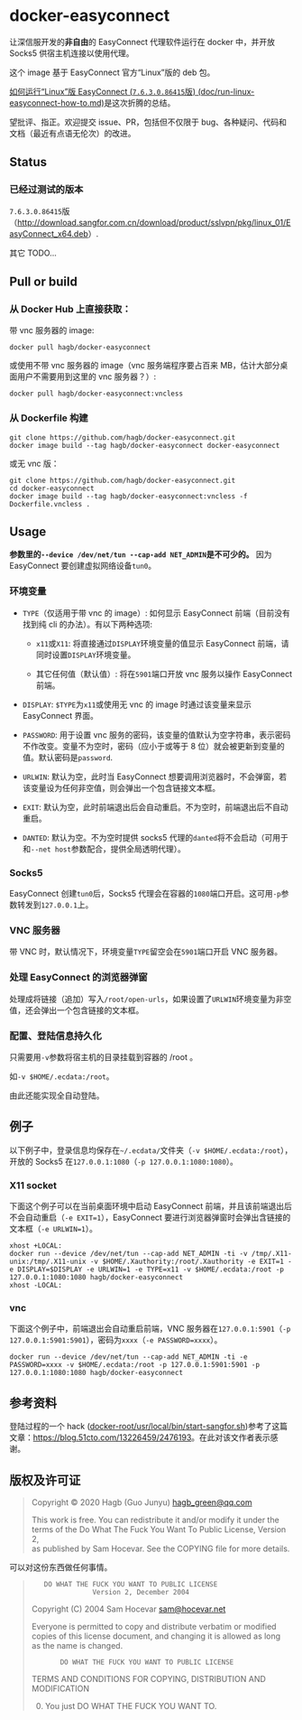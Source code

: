 # docker-easyconnect

让深信服开发的**非自由**的 EasyConnect 代理软件运行在 docker 中，并开放 Socks5 供宿主机连接以使用代理。

这个 image 基于 EasyConnect 官方“Linux”版的 deb 包。

[如何运行“Linux”版 EasyConnect (`7.6.3.0.86415`版) (doc/run-linux-easyconnect-how-to.md)](doc/run-linux-easyconnect-how-to.md)是这次折腾的总结。

望批评、指正。欢迎提交 issue、PR，包括但不仅限于 bug、各种疑问、代码和文档（最近有点语无伦次）的改进。

## Status

### 已经过测试的版本

`7.6.3.0.86415`版（<http://download.sangfor.com.cn/download/product/sslvpn/pkg/linux_01/EasyConnect_x64.deb>）.

其它 TODO...

## Pull or build
### 从 Docker Hub 上直接获取：
带 vnc 服务器的 image:
```
docker pull hagb/docker-easyconnect
```
或使用不带 vnc 服务器的 image（vnc 服务端程序要占百来 MB，估计大部分桌面用户不需要用到这里的 vnc 服务器？）:
```
docker pull hagb/docker-easyconnect:vncless
```
### 从 Dockerfile 构建
```
git clone https://github.com/hagb/docker-easyconnect.git
docker image build --tag hagb/docker-easyconnect docker-easyconnect
```
或无 vnc 版：
```
git clone https://github.com/hagb/docker-easyconnect.git
cd docker-easyconnect
docker image build --tag hagb/docker-easyconnect:vncless -f Dockerfile.vncless .
```
## Usage

**参数里的`--device /dev/net/tun --cap-add NET_ADMIN`是不可少的。** 因为 EasyConnect 要创建虚拟网络设备`tun0`。

### 环境变量

- `TYPE`（仅适用于带 vnc 的 image）: 如何显示 EasyConnect 前端（目前没有找到纯 cli 的办法）。有以下两种选项:

	- `x11`或`X11`: 将直接通过`DISPLAY`环境变量的值显示 EasyConnect 前端，请同时设置`DISPLAY`环境变量。

	- 其它任何值（默认值）: 将在`5901`端口开放 vnc 服务以操作 EasyConnect 前端。

- `DISPLAY`: `$TYPE`为`x11`或使用无 vnc 的 image 时通过该变量来显示 EasyConnect 界面。

- `PASSWORD`: 用于设置 vnc 服务的密码，该变量的值默认为空字符串，表示密码不作改变。变量不为空时，密码（应小于或等于 8 位）就会被更新到变量的值。默认密码是`password`.

- `URLWIN`: 默认为空，此时当 EasyConnect 想要调用浏览器时，不会弹窗，若该变量设为任何非空值，则会弹出一个包含链接文本框。

- `EXIT`: 默认为空，此时前端退出后会自动重启。不为空时，前端退出后不自动重启。

- `DANTED`: 默认为空。不为空时提供 socks5 代理的`danted`将不会启动（可用于和`--net host`参数配合，提供全局透明代理）。

### Socks5

EasyConnect 创建`tun0`后，Socks5 代理会在容器的`1080`端口开启。这可用`-p`参数转发到`127.0.0.1`上。

### VNC 服务器

带 VNC 时，默认情况下，环境变量`TYPE`留空会在`5901`端口开启 VNC 服务器。

### 处理 EasyConnect 的浏览器弹窗

处理成将链接（追加）写入`/root/open-urls`，如果设置了`URLWIN`环境变量为非空值，还会弹出一个包含链接的文本框。

### 配置、登陆信息持久化

只需要用`-v`参数将宿主机的目录挂载到容器的 /root 。

如`-v $HOME/.ecdata:/root`。

由此还能实现全自动登陆。

## 例子

以下例子中，登录信息均保存在`~/.ecdata/`文件夹（`-v $HOME/.ecdata:/root`），开放的 Socks5 在`127.0.0.1:1080`（`-p 127.0.0.1:1080:1080`）。

### X11 socket

下面这个例子可以在当前桌面环境中启动 EasyConnect 前端，并且该前端退出后不会自动重启（`-e EXIT=1`），EasyConnect 要进行浏览器弹窗时会弹出含链接的文本框（`-e URLWIN=1`）。

```
xhost +LOCAL:
docker run --device /dev/net/tun --cap-add NET_ADMIN -ti -v /tmp/.X11-unix:/tmp/.X11-unix -v $HOME/.Xauthority:/root/.Xauthority -e EXIT=1 -e DISPLAY=$DISPLAY -e URLWIN=1 -e TYPE=x11 -v $HOME/.ecdata:/root -p 127.0.0.1:1080:1080 hagb/docker-easyconnect
xhost -LOCAL:
```

### vnc 

下面这个例子中，前端退出会自动重启前端，VNC 服务器在`127.0.0.1:5901`（`-p 127.0.0.1:5901:5901`），密码为`xxxx`（`-e PASSWORD=xxxx`）。

```
docker run --device /dev/net/tun --cap-add NET_ADMIN -ti -e PASSWORD=xxxx -v $HOME/.ecdata:/root -p 127.0.0.1:5901:5901 -p 127.0.0.1:1080:1080 hagb/docker-easyconnect
```

## 参考资料

登陆过程的一个 hack ([docker-root/usr/local/bin/start-sangfor.sh](docker-root/usr/local/bin/start-sangfor.sh))参考了这篇文章：<https://blog.51cto.com/13226459/2476193>。在此对该文作者表示感谢。

## 版权及许可证

> Copyright © 2020 Hagb (Guo Junyu) <hagb_green@qq.com>  
>
> This work is free. You can redistribute it and/or modify it under the  
> terms of the Do What The Fuck You Want To Public License, Version 2,  
> as published by Sam Hocevar. See the COPYING file for more details. 

可以对这份东西做任何事情。

>        DO WHAT THE FUCK YOU WANT TO PUBLIC LICENSE  
>                    Version 2, December 2004  
>
> Copyright (C) 2004 Sam Hocevar <sam@hocevar.net>  
>
> Everyone is permitted to copy and distribute verbatim or modified  
> copies of this license document, and changing it is allowed as long  
> as the name is changed.  
>  
>            DO WHAT THE FUCK YOU WANT TO PUBLIC LICENSE  
>   TERMS AND CONDITIONS FOR COPYING, DISTRIBUTION AND MODIFICATION  
>  
>  0. You just DO WHAT THE FUCK YOU WANT TO. 
